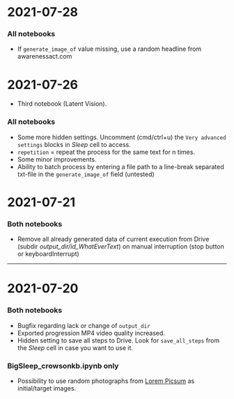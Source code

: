# 2021-07-28
### All notebooks
- If `generate_image_of` value missing, use a random headline from awarenessact.com

# 2021-07-26
- Third notebook (Latent Vision).
### All notebooks
- Some more hidden settings. Uncomment (cmd/ctrl+u) the `Very advanced settings` blocks in _Sleep_ cell to access.
- `repetition` = repeat the process for the same text for n times.
- Some minor improvements.
- Ability to batch process by entering a file path to a line-break separated txt-file in the `generate_image_of` field (untested)

# 2021-07-21
### Both notebooks
- Remove all already generated data of current execution from Drive (subdir _output_dir/id_WhatEverText_) on manual interruption (stop button or keyboardInterrupt)
---
# 2021-07-20
### Both notebooks
- Bugfix regarding lack or change of `output_dir`
- Exported progression MP4 video quality increased.
- Hidden setting to save all steps to Drive. Look for `save_all_steps` from the _Sleep_ cell in case you want to use it.
### BigSleep_crowsonkb.ipynb only
- Possibility to use random photographs from [Lorem Picsum](https://picsum.photos/) as initial/target images.
